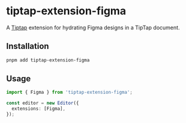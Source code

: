 # tiptap-extension-figma

A [Tiptap](https://tiptap.dev/) extension for hydrating Figma designs in a TipTap document.

## Installation

```bash
pnpm add tiptap-extension-figma
```

## Usage

```ts
import { Figma } from 'tiptap-extension-figma';

const editor = new Editor({
  extensions: [Figma],
});
```
